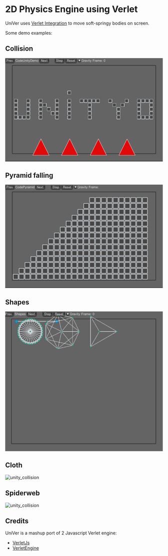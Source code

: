 # 2D Physics Engine using Verlet

UniVer uses [Verlet Integration](https://en.wikipedia.org/wiki/Verlet_integration) to move soft-springy bodies on screen.

Some demo examples:

## Collision
![unity_collision](imgs/unity_collision.gif)

## Pyramid falling
![unity_collision](imgs/pyramid_collision.gif)

## Shapes
![unity_collision](imgs/shapes_spring.gif)

## Cloth
![unity_collision](imgs/cloth_spring.gif)

## Spiderweb
![unity_collision](imgs/spiderweb_spring.gif)

## Credits
UniVer is a mashup port of 2 Javascript Verlet engine:

- [VerletJs](https://github.com/subprotocol/verlet-js)
- [VerletEngine](https://codepen.io/ge1doot/pen/waunity_collisionzbjv)

